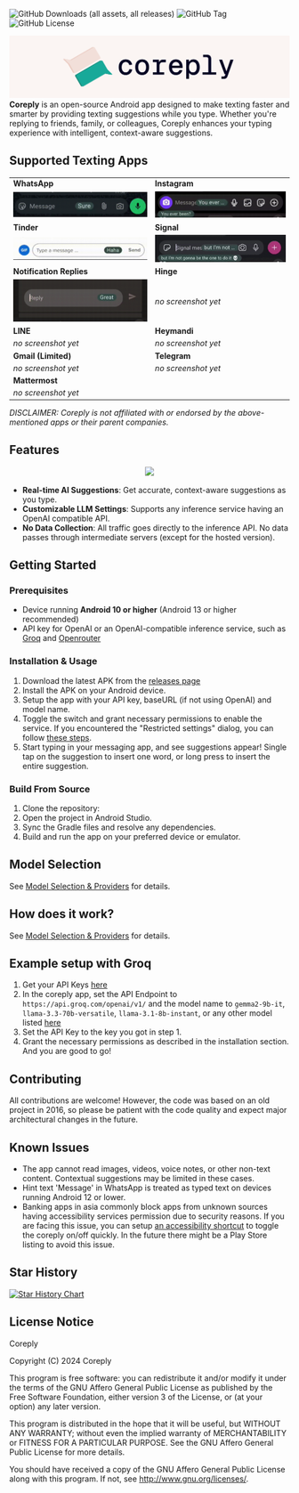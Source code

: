 ![GitHub Downloads (all assets, all releases)](https://img.shields.io/github/downloads/coreply/coreply/total)
![GitHub Tag](https://img.shields.io/github/v/tag/coreply/coreply)
![GitHub License](https://img.shields.io/github/license/coreply/coreply)

![Coreply banner](./docs/static/narrowbanner.png)
**Coreply** is an open-source Android app designed to make texting faster and smarter by providing texting suggestions while you type. Whether you're replying to friends, family, or colleagues, Coreply enhances your typing experience with intelligent, context-aware suggestions.

## Supported Texting Apps

|                                      |                               |
| ------------------------------------ | ----------------------------- |
| **WhatsApp**                         | **Instagram**                 |
| ![](./docs/static/whatsapp.gif)      | ![](./docs/static/insta.gif)  |
| **Tinder**                           | **Signal**                    |
| ![](./docs/static/tinder.gif)        | ![](./docs/static/signal.gif) |
| **Notification Replies**             | **Hinge**                     |
| ![](./docs/static/notifications.gif) | _no screenshot yet_           |
| **LINE**                             | **Heymandi**                  |
| _no screenshot yet_                  | _no screenshot yet_           |
| **Gmail (Limited)**                  | **Telegram**                  |
| _no screenshot yet_                  | _no screenshot yet_           |
| **Mattermost**                       |                               |
| _no screenshot yet_                  |                               |

_DISCLAIMER: Coreply is not affiliated with or endorsed by the above-mentioned apps or their parent companies._

## Features

<div align="center">
  <img src="./docs/static/coreply_demo.gif" width="360" />
</div>

-   **Real-time AI Suggestions**: Get accurate, context-aware suggestions as you type.
-   **Customizable LLM Settings**: Supports any inference service having an OpenAI compatible API.
-   **No Data Collection**: All traffic goes directly to the inference API. No data passes through intermediate servers (except for the hosted version).

## Getting Started

### Prerequisites

-   Device running **Android 10 or higher** (Android 13 or higher recommended)
-   API key for OpenAI or an OpenAI-compatible inference service, such as [Groq](https://console.groq.com/) and [Openrouter](https://openrouter.ai/)

### Installation & Usage

1. Download the latest APK from the [releases page](https://github.com/coreply/coreply/releases)
2. Install the APK on your Android device.
3. Setup the app with your API key, baseURL (if not using OpenAI) and model name.
4. Toggle the switch and grant necessary permissions to enable the service. If you encountered the "Restricted settings" dialog, you can follow [these steps](https://support.google.com/android/answer/12623953?hl=en).
5. Start typing in your messaging app, and see suggestions appear! Single tap on the suggestion to insert one word, or long press to insert the entire suggestion.

### Build From Source

1. Clone the repository:
2. Open the project in Android Studio.
3. Sync the Gradle files and resolve any dependencies.
4. Build and run the app on your preferred device or emulator.

## Model Selection

See [Model Selection & Providers](./docs/models.md) for details.

## How does it work?

See [Model Selection & Providers](./docs/models.md) for details.

## Example setup with Groq

1. Get your API Keys [here](https://console.groq.com/keys)
2. In the coreply app, set the API Endpoint to `https://api.groq.com/openai/v1/` and the model name to `gemma2-9b-it`, `llama-3.3-70b-versatile`, `llama-3.1-8b-instant`, or any other model listed [here](https://console.groq.com/docs/models)
3. Set the API Key to the key you got in step 1.
4. Grant the necessary permissions as described in the installation section. And you are good to go!

## Contributing

All contributions are welcome! However, the code was based on an old project in 2016, so please be patient with the code quality and expect major architectural changes in the future.

## Known Issues

-   The app cannot read images, videos, voice notes, or other non-text content. Contextual suggestions may be limited in these cases.
-   Hint text 'Message' in WhatsApp is treated as typed text on devices running Android 12 or lower.
-   Banking apps in asia commonly block apps from unknown sources having accessibility services permission due to security reasons. If you are facing this issue, you can setup [an accessibility shortcut](https://support.google.com/accessibility/android/answer/7650693?hl=en#step_1) to toggle the coreply on/off quickly. In the future there might be a Play Store listing to avoid this issue.

## Star History

[![Star History Chart](https://api.star-history.com/svg?repos=coreply/coreply&type=Date)](https://www.star-history.com/#coreply/coreply&Date)

## License Notice

Coreply

Copyright (C) 2024 Coreply

This program is free software: you can redistribute it and/or modify
it under the terms of the GNU Affero General Public License as published by
the Free Software Foundation, either version 3 of the License, or
(at your option) any later version.

This program is distributed in the hope that it will be useful,
but WITHOUT ANY WARRANTY; without even the implied warranty of
MERCHANTABILITY or FITNESS FOR A PARTICULAR PURPOSE. See the
GNU Affero General Public License for more details.

You should have received a copy of the GNU Affero General Public License
along with this program. If not, see <http://www.gnu.org/licenses/>.
